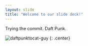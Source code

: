 ```yaml
---
layout: slide
title: "Welcome to our slide deck!"
---
```


Trying the commit. Daft Punk.

![daftpunktocat-guy](https://octodex.github.com/daftpunktocat-guy/)
{: .center}
